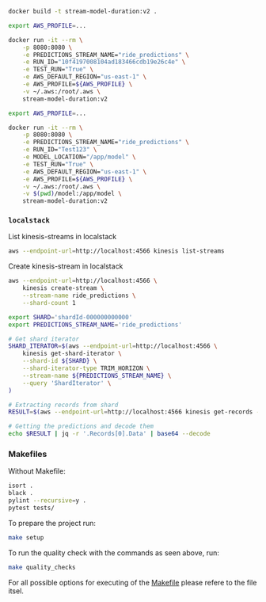 ```bash
docker build -t stream-model-duration:v2 .
```

```bash
export AWS_PROFILE=...

docker run -it --rm \
    -p 8080:8080 \
    -e PREDICTIONS_STREAM_NAME="ride_predictions" \
    -e RUN_ID="10f4197008104ad183466cdb19e26c4e" \
    -e TEST_RUN="True" \
    -e AWS_DEFAULT_REGION="us-east-1" \
    -e AWS_PROFILE=${AWS_PROFILE} \
    -v ~/.aws:/root/.aws \
    stream-model-duration:v2
```

```bash
export AWS_PROFILE=...

docker run -it --rm \
    -p 8080:8080 \
    -e PREDICTIONS_STREAM_NAME="ride_predictions" \
    -e RUN_ID="Test123" \
    -e MODEL_LOCATION="/app/model" \
    -e TEST_RUN="True" \
    -e AWS_DEFAULT_REGION="us-east-1" \
    -e AWS_PROFILE=${AWS_PROFILE} \
    -v ~/.aws:/root/.aws \
    -v $(pwd)/model:/app/model \
    stream-model-duration:v2
```

### `localstack`

List kinesis-streams in localstack
```bash
aws --endpoint-url=http://localhost:4566 kinesis list-streams
```

Create kinesis-stream in localstack
```bash
aws --endpoint-url=http://localhost:4566 \
    kinesis create-stream \
    --stream-name ride_predictions \
    --shard-count 1
```
```bash
export SHARD='shardId-000000000000'
export PREDICTIONS_STREAM_NAME='ride_predictions'

# Get shard iterator
SHARD_ITERATOR=$(aws --endpoint-url=http://localhost:4566 \
    kinesis get-shard-iterator \
    --shard-id ${SHARD} \
    --shard-iterator-type TRIM_HORIZON \
    --stream-name ${PREDICTIONS_STREAM_NAME} \
    --query 'ShardIterator' \
)

# Extracting records from shard
RESULT=$(aws --endpoint-url=http://localhost:4566 kinesis get-records --shard-iterator $SHARD_ITERATOR)

# Getting the predictions and decode them
echo $RESULT | jq -r '.Records[0].Data' | base64 --decode
```
### Makefiles

Without Makefile:
```bash
isort .
black .
pylint --recursive=y .
pytest tests/
```

To prepare the project run:
```bash
make setup
```

To run the quality check with the commands as seen above, run:
```bash
make quality_checks
```

For all possible options for executing of the [Makefile](Makefile) please refere to the file itsel.
